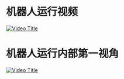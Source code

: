 # 机器人运行视频
[![Video Title](https://img.youtube.com/vi/k_Np67mU-Is/0.jpg)](https://youtu.be/k_Np67mU-Is)
# 机器人运行内部第一视角
[![Video Title](https://youtu.be/TlpeJON435A/0.jpg)](https://youtu.be/TlpeJON435A)

